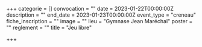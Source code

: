 +++
categorie = []
convocation = ""
date = 2023-01-22T00:00:00Z
description = ""
end_date = 2023-01-23T00:00:00Z
event_type = "creneau"
fiche_inscription = ""
image = ""
lieu = "Gymnase Jean Maréchal"
poster = ""
reglement = ""
title = "Jeu libre"

+++
        